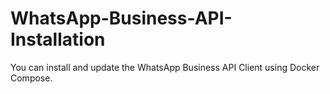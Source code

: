 # WhatsApp-Business-API-Installation
You can install and update the WhatsApp Business API Client using Docker Compose.
